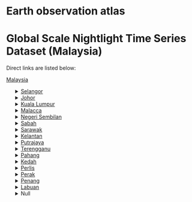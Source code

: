 # Earth observation atlas
 # Global Scale Nightlight Time Series Dataset (Malaysia)
Direct links are listed below:

<a href="https://eoatlas-nightlight.s3.amazonaws.com/eoatlas-monthly-nightlight-00118.csv">Malaysia</a>
<ul>
<details>
<summary><a href="https://eoatlas-nightlight.s3.amazonaws.com/eoatlas-monthly-nightlight-01998.csv">Selangor</a></summary>
<ul>
<ol>
<li><a href="https://eoatlas-nightlight.s3.amazonaws.com/eoatlas-monthly-nightlight-33092.csv">Sabak Bernam</a></li><li><a href="https://eoatlas-nightlight.s3.amazonaws.com/eoatlas-monthly-nightlight-33093.csv">Kuala Selangor</a></li><li><a href="https://eoatlas-nightlight.s3.amazonaws.com/eoatlas-monthly-nightlight-33094.csv">Ulu Selangor</a></li><li><a href="https://eoatlas-nightlight.s3.amazonaws.com/eoatlas-monthly-nightlight-33124.csv">Sepang</a></li><li><a href="https://eoatlas-nightlight.s3.amazonaws.com/eoatlas-monthly-nightlight-33125.csv">Klang</a></li><li><a href="https://eoatlas-nightlight.s3.amazonaws.com/eoatlas-monthly-nightlight-33126.csv">Kuala Langat</a></li><li><a href="https://eoatlas-nightlight.s3.amazonaws.com/eoatlas-monthly-nightlight-33127.csv">Petaling</a></li><li><a href="https://eoatlas-nightlight.s3.amazonaws.com/eoatlas-monthly-nightlight-33129.csv">Gombak</a></li><li><a href="https://eoatlas-nightlight.s3.amazonaws.com/eoatlas-monthly-nightlight-33130.csv">Ulu Langat</a></li></ul>
</ol>
</details>
<details>
<summary><a href="https://eoatlas-nightlight.s3.amazonaws.com/eoatlas-monthly-nightlight-01999.csv">Johor</a></summary>
<ul>
<ol>
<li><a href="https://eoatlas-nightlight.s3.amazonaws.com/eoatlas-monthly-nightlight-33112.csv">Segamat</a></li><li><a href="https://eoatlas-nightlight.s3.amazonaws.com/eoatlas-monthly-nightlight-33116.csv">Ledang</a></li><li><a href="https://eoatlas-nightlight.s3.amazonaws.com/eoatlas-monthly-nightlight-33117.csv">Muar</a></li><li><a href="https://eoatlas-nightlight.s3.amazonaws.com/eoatlas-monthly-nightlight-33118.csv">Batu Pahat</a></li><li><a href="https://eoatlas-nightlight.s3.amazonaws.com/eoatlas-monthly-nightlight-33119.csv">Kluang</a></li><li><a href="https://eoatlas-nightlight.s3.amazonaws.com/eoatlas-monthly-nightlight-33120.csv">Kulaijaya</a></li><li><a href="https://eoatlas-nightlight.s3.amazonaws.com/eoatlas-monthly-nightlight-33121.csv">Pontian</a></li><li><a href="https://eoatlas-nightlight.s3.amazonaws.com/eoatlas-monthly-nightlight-33122.csv">Johor Bahru</a></li><li><a href="https://eoatlas-nightlight.s3.amazonaws.com/eoatlas-monthly-nightlight-33123.csv">Kota Tinggi</a></li><li><a href="https://eoatlas-nightlight.s3.amazonaws.com/eoatlas-monthly-nightlight-33202.csv">Mersing</a></li></ul>
</ol>
</details>
<details>
<summary><a href="https://eoatlas-nightlight.s3.amazonaws.com/eoatlas-monthly-nightlight-02000.csv">Kuala Lumpur</a></summary>
<ul>
<ol>
<li><a href="https://eoatlas-nightlight.s3.amazonaws.com/eoatlas-monthly-nightlight-33128.csv">Kuala Lumpur</a></li></ul>
</ol>
</details>
<details>
<summary><a href="https://eoatlas-nightlight.s3.amazonaws.com/eoatlas-monthly-nightlight-02001.csv">Malacca</a></summary>
<ul>
<ol>
<li><a href="https://eoatlas-nightlight.s3.amazonaws.com/eoatlas-monthly-nightlight-33113.csv">Alor Gajah</a></li><li><a href="https://eoatlas-nightlight.s3.amazonaws.com/eoatlas-monthly-nightlight-33114.csv">Melaka Tengah</a></li><li><a href="https://eoatlas-nightlight.s3.amazonaws.com/eoatlas-monthly-nightlight-33115.csv">Jasin</a></li></ul>
</ol>
</details>
<details>
<summary><a href="https://eoatlas-nightlight.s3.amazonaws.com/eoatlas-monthly-nightlight-02002.csv">Negeri Sembilan</a></summary>
<ul>
<ol>
<li><a href="https://eoatlas-nightlight.s3.amazonaws.com/eoatlas-monthly-nightlight-33105.csv">Jelebu</a></li><li><a href="https://eoatlas-nightlight.s3.amazonaws.com/eoatlas-monthly-nightlight-33106.csv">Jempol</a></li><li><a href="https://eoatlas-nightlight.s3.amazonaws.com/eoatlas-monthly-nightlight-33107.csv">Kuala Pilah</a></li><li><a href="https://eoatlas-nightlight.s3.amazonaws.com/eoatlas-monthly-nightlight-33108.csv">Rembau</a></li><li><a href="https://eoatlas-nightlight.s3.amazonaws.com/eoatlas-monthly-nightlight-33109.csv">Tampin</a></li><li><a href="https://eoatlas-nightlight.s3.amazonaws.com/eoatlas-monthly-nightlight-33110.csv">Seremban</a></li><li><a href="https://eoatlas-nightlight.s3.amazonaws.com/eoatlas-monthly-nightlight-33111.csv">Port Dickson</a></li></ul>
</ol>
</details>
<details>
<summary><a href="https://eoatlas-nightlight.s3.amazonaws.com/eoatlas-monthly-nightlight-02003.csv">Sabah</a></summary>
<ul>
<ol>
</ul>
</ol>
</details>
<details>
<summary><a href="https://eoatlas-nightlight.s3.amazonaws.com/eoatlas-monthly-nightlight-02004.csv">Sarawak</a></summary>
<ul>
<ol>
</ul>
</ol>
</details>
<details>
<summary><a href="https://eoatlas-nightlight.s3.amazonaws.com/eoatlas-monthly-nightlight-02005.csv">Kelantan</a></summary>
<ul>
<ol>
<li><a href="https://eoatlas-nightlight.s3.amazonaws.com/eoatlas-monthly-nightlight-33047.csv">Tumpat</a></li><li><a href="https://eoatlas-nightlight.s3.amazonaws.com/eoatlas-monthly-nightlight-33048.csv">Kota Bharu</a></li><li><a href="https://eoatlas-nightlight.s3.amazonaws.com/eoatlas-monthly-nightlight-33049.csv">Pasir Puteh</a></li><li><a href="https://eoatlas-nightlight.s3.amazonaws.com/eoatlas-monthly-nightlight-33050.csv">Pasir Mas</a></li><li><a href="https://eoatlas-nightlight.s3.amazonaws.com/eoatlas-monthly-nightlight-33051.csv">Machang</a></li><li><a href="https://eoatlas-nightlight.s3.amazonaws.com/eoatlas-monthly-nightlight-33052.csv">Tanah Merah</a></li><li><a href="https://eoatlas-nightlight.s3.amazonaws.com/eoatlas-monthly-nightlight-33053.csv">Jeli</a></li><li><a href="https://eoatlas-nightlight.s3.amazonaws.com/eoatlas-monthly-nightlight-33054.csv">Kuala Krai</a></li><li><a href="https://eoatlas-nightlight.s3.amazonaws.com/eoatlas-monthly-nightlight-33081.csv">Kecil Lojing</a></li><li><a href="https://eoatlas-nightlight.s3.amazonaws.com/eoatlas-monthly-nightlight-33083.csv">Gua Musang</a></li><li><a href="https://eoatlas-nightlight.s3.amazonaws.com/eoatlas-monthly-nightlight-33204.csv">Bachok</a></li></ul>
</ol>
</details>
<details>
<summary><a href="https://eoatlas-nightlight.s3.amazonaws.com/eoatlas-monthly-nightlight-02006.csv">Putrajaya</a></summary>
<ul>
<ol>
</ul>
</ol>
</details>
<details>
<summary><a href="https://eoatlas-nightlight.s3.amazonaws.com/eoatlas-monthly-nightlight-02007.csv">Terengganu</a></summary>
<ul>
<ol>
<li><a href="https://eoatlas-nightlight.s3.amazonaws.com/eoatlas-monthly-nightlight-33078.csv">Hulu Terengganu</a></li><li><a href="https://eoatlas-nightlight.s3.amazonaws.com/eoatlas-monthly-nightlight-33079.csv">Setiu</a></li><li><a href="https://eoatlas-nightlight.s3.amazonaws.com/eoatlas-monthly-nightlight-33080.csv">Kuala Terengganu</a></li><li><a href="https://eoatlas-nightlight.s3.amazonaws.com/eoatlas-monthly-nightlight-33084.csv">Dungun</a></li><li><a href="https://eoatlas-nightlight.s3.amazonaws.com/eoatlas-monthly-nightlight-33096.csv">Kemaman</a></li><li><a href="https://eoatlas-nightlight.s3.amazonaws.com/eoatlas-monthly-nightlight-33198.csv">Besut</a></li><li><a href="https://eoatlas-nightlight.s3.amazonaws.com/eoatlas-monthly-nightlight-33199.csv">Kuala Nerus</a></li><li><a href="https://eoatlas-nightlight.s3.amazonaws.com/eoatlas-monthly-nightlight-33200.csv">Marang</a></li></ul>
</ol>
</details>
<details>
<summary><a href="https://eoatlas-nightlight.s3.amazonaws.com/eoatlas-monthly-nightlight-02008.csv">Pahang</a></summary>
<ul>
<ol>
<li><a href="https://eoatlas-nightlight.s3.amazonaws.com/eoatlas-monthly-nightlight-33082.csv">Cameron Highlands</a></li><li><a href="https://eoatlas-nightlight.s3.amazonaws.com/eoatlas-monthly-nightlight-33095.csv">Lipis</a></li><li><a href="https://eoatlas-nightlight.s3.amazonaws.com/eoatlas-monthly-nightlight-33097.csv">Jerantut</a></li><li><a href="https://eoatlas-nightlight.s3.amazonaws.com/eoatlas-monthly-nightlight-33098.csv">Raub</a></li><li><a href="https://eoatlas-nightlight.s3.amazonaws.com/eoatlas-monthly-nightlight-33099.csv">Kuantan</a></li><li><a href="https://eoatlas-nightlight.s3.amazonaws.com/eoatlas-monthly-nightlight-33100.csv">Temerloh</a></li><li><a href="https://eoatlas-nightlight.s3.amazonaws.com/eoatlas-monthly-nightlight-33101.csv">Maran</a></li><li><a href="https://eoatlas-nightlight.s3.amazonaws.com/eoatlas-monthly-nightlight-33102.csv">Pekan</a></li><li><a href="https://eoatlas-nightlight.s3.amazonaws.com/eoatlas-monthly-nightlight-33103.csv">Bentong</a></li><li><a href="https://eoatlas-nightlight.s3.amazonaws.com/eoatlas-monthly-nightlight-33104.csv">Bera</a></li><li><a href="https://eoatlas-nightlight.s3.amazonaws.com/eoatlas-monthly-nightlight-33201.csv">Rompin</a></li></ul>
</ol>
</details>
<details>
<summary><a href="https://eoatlas-nightlight.s3.amazonaws.com/eoatlas-monthly-nightlight-02009.csv">Kedah</a></summary>
<ul>
<ol>
</ul>
</ol>
</details>
<details>
<summary><a href="https://eoatlas-nightlight.s3.amazonaws.com/eoatlas-monthly-nightlight-02010.csv">Perlis</a></summary>
<ul>
<ol>
<li><a href="https://eoatlas-nightlight.s3.amazonaws.com/eoatlas-monthly-nightlight-33073.csv">Perlis</a></li></ul>
</ol>
</details>
<details>
<summary><a href="https://eoatlas-nightlight.s3.amazonaws.com/eoatlas-monthly-nightlight-02011.csv">Perak</a></summary>
<ul>
<ol>
<li><a href="https://eoatlas-nightlight.s3.amazonaws.com/eoatlas-monthly-nightlight-33055.csv">Hulu Perak</a></li><li><a href="https://eoatlas-nightlight.s3.amazonaws.com/eoatlas-monthly-nightlight-33056.csv">Selama</a></li><li><a href="https://eoatlas-nightlight.s3.amazonaws.com/eoatlas-monthly-nightlight-33075.csv">Kerian</a></li><li><a href="https://eoatlas-nightlight.s3.amazonaws.com/eoatlas-monthly-nightlight-33076.csv">Larut dan Matang</a></li><li><a href="https://eoatlas-nightlight.s3.amazonaws.com/eoatlas-monthly-nightlight-33077.csv">Kuala Kangsar</a></li><li><a href="https://eoatlas-nightlight.s3.amazonaws.com/eoatlas-monthly-nightlight-33085.csv">Kampar</a></li><li><a href="https://eoatlas-nightlight.s3.amazonaws.com/eoatlas-monthly-nightlight-33086.csv">Kinta</a></li><li><a href="https://eoatlas-nightlight.s3.amazonaws.com/eoatlas-monthly-nightlight-33087.csv">Perak Tengah</a></li><li><a href="https://eoatlas-nightlight.s3.amazonaws.com/eoatlas-monthly-nightlight-33088.csv">Hilir Perak</a></li><li><a href="https://eoatlas-nightlight.s3.amazonaws.com/eoatlas-monthly-nightlight-33089.csv">Muallim</a></li><li><a href="https://eoatlas-nightlight.s3.amazonaws.com/eoatlas-monthly-nightlight-33090.csv">Batang Padang</a></li><li><a href="https://eoatlas-nightlight.s3.amazonaws.com/eoatlas-monthly-nightlight-33091.csv">Bagan Datuk</a></li><li><a href="https://eoatlas-nightlight.s3.amazonaws.com/eoatlas-monthly-nightlight-33203.csv">Manjung</a></li></ul>
</ol>
</details>
<details>
<summary><a href="https://eoatlas-nightlight.s3.amazonaws.com/eoatlas-monthly-nightlight-02012.csv">Penang</a></summary>
<ul>
<ol>
<li><a href="https://eoatlas-nightlight.s3.amazonaws.com/eoatlas-monthly-nightlight-33058.csv">Seberang Perai Selatan</a></li><li><a href="https://eoatlas-nightlight.s3.amazonaws.com/eoatlas-monthly-nightlight-33059.csv">Seberang Perai Tengah</a></li><li><a href="https://eoatlas-nightlight.s3.amazonaws.com/eoatlas-monthly-nightlight-33060.csv">Seberang Perai Utara</a></li><li><a href="https://eoatlas-nightlight.s3.amazonaws.com/eoatlas-monthly-nightlight-33062.csv">Barat Daya</a></li><li><a href="https://eoatlas-nightlight.s3.amazonaws.com/eoatlas-monthly-nightlight-33063.csv">Timur Laut</a></li></ul>
</ol>
</details>
<details>
<summary><a href="https://eoatlas-nightlight.s3.amazonaws.com/eoatlas-monthly-nightlight-02013.csv">Labuan</a></summary>
<ul>
<ol>
<li><a href="https://eoatlas-nightlight.s3.amazonaws.com/eoatlas-monthly-nightlight-33174.csv">Labuan</a></li></ul>
</ol>
</details>
<details>
<summary>Null</summary>
<ul>
<ol>
<li><a href="https://eoatlas-nightlight.s3.amazonaws.com/eoatlas-monthly-nightlight-33057.csv">Bandar Baharu</a></li><li><a href="https://eoatlas-nightlight.s3.amazonaws.com/eoatlas-monthly-nightlight-33061.csv">Kulim</a></li><li><a href="https://eoatlas-nightlight.s3.amazonaws.com/eoatlas-monthly-nightlight-33064.csv">Baling</a></li><li><a href="https://eoatlas-nightlight.s3.amazonaws.com/eoatlas-monthly-nightlight-33065.csv">Kuala Muda</a></li><li><a href="https://eoatlas-nightlight.s3.amazonaws.com/eoatlas-monthly-nightlight-33066.csv">Yan</a></li><li><a href="https://eoatlas-nightlight.s3.amazonaws.com/eoatlas-monthly-nightlight-33067.csv">Pendang</a></li><li><a href="https://eoatlas-nightlight.s3.amazonaws.com/eoatlas-monthly-nightlight-33068.csv">Sik</a></li><li><a href="https://eoatlas-nightlight.s3.amazonaws.com/eoatlas-monthly-nightlight-33069.csv">Kota Setar</a></li><li><a href="https://eoatlas-nightlight.s3.amazonaws.com/eoatlas-monthly-nightlight-33070.csv">Pokok Sena</a></li><li><a href="https://eoatlas-nightlight.s3.amazonaws.com/eoatlas-monthly-nightlight-33071.csv">Padang Terap</a></li><li><a href="https://eoatlas-nightlight.s3.amazonaws.com/eoatlas-monthly-nightlight-33072.csv">Kubang Pasu</a></li><li><a href="https://eoatlas-nightlight.s3.amazonaws.com/eoatlas-monthly-nightlight-33074.csv">Langkawi</a></li><li><a href="https://eoatlas-nightlight.s3.amazonaws.com/eoatlas-monthly-nightlight-33131.csv">Lundu</a></li><li><a href="https://eoatlas-nightlight.s3.amazonaws.com/eoatlas-monthly-nightlight-33132.csv">Bau</a></li><li><a href="https://eoatlas-nightlight.s3.amazonaws.com/eoatlas-monthly-nightlight-33133.csv">Kuching</a></li><li><a href="https://eoatlas-nightlight.s3.amazonaws.com/eoatlas-monthly-nightlight-33134.csv">Samarahan</a></li><li><a href="https://eoatlas-nightlight.s3.amazonaws.com/eoatlas-monthly-nightlight-33135.csv">Asajaya</a></li><li><a href="https://eoatlas-nightlight.s3.amazonaws.com/eoatlas-monthly-nightlight-33136.csv">Tebedu</a></li><li><a href="https://eoatlas-nightlight.s3.amazonaws.com/eoatlas-monthly-nightlight-33137.csv">Serian</a></li><li><a href="https://eoatlas-nightlight.s3.amazonaws.com/eoatlas-monthly-nightlight-33138.csv">Simunjan</a></li><li><a href="https://eoatlas-nightlight.s3.amazonaws.com/eoatlas-monthly-nightlight-33139.csv">Sri Aman</a></li><li><a href="https://eoatlas-nightlight.s3.amazonaws.com/eoatlas-monthly-nightlight-33140.csv">Betong</a></li><li><a href="https://eoatlas-nightlight.s3.amazonaws.com/eoatlas-monthly-nightlight-33141.csv">Pusa</a></li><li><a href="https://eoatlas-nightlight.s3.amazonaws.com/eoatlas-monthly-nightlight-33142.csv">Saratok</a></li><li><a href="https://eoatlas-nightlight.s3.amazonaws.com/eoatlas-monthly-nightlight-33143.csv">Kabong</a></li><li><a href="https://eoatlas-nightlight.s3.amazonaws.com/eoatlas-monthly-nightlight-33144.csv">Sarikei</a></li><li><a href="https://eoatlas-nightlight.s3.amazonaws.com/eoatlas-monthly-nightlight-33145.csv">Pakan</a></li><li><a href="https://eoatlas-nightlight.s3.amazonaws.com/eoatlas-monthly-nightlight-33146.csv">Lubok Antu</a></li><li><a href="https://eoatlas-nightlight.s3.amazonaws.com/eoatlas-monthly-nightlight-33147.csv">Julau</a></li><li><a href="https://eoatlas-nightlight.s3.amazonaws.com/eoatlas-monthly-nightlight-33148.csv">Maradong</a></li><li><a href="https://eoatlas-nightlight.s3.amazonaws.com/eoatlas-monthly-nightlight-33149.csv">Kanowit</a></li><li><a href="https://eoatlas-nightlight.s3.amazonaws.com/eoatlas-monthly-nightlight-33150.csv">Sibu</a></li><li><a href="https://eoatlas-nightlight.s3.amazonaws.com/eoatlas-monthly-nightlight-33151.csv">Song</a></li><li><a href="https://eoatlas-nightlight.s3.amazonaws.com/eoatlas-monthly-nightlight-33152.csv">Selangau</a></li><li><a href="https://eoatlas-nightlight.s3.amazonaws.com/eoatlas-monthly-nightlight-33153.csv">Dalat</a></li><li><a href="https://eoatlas-nightlight.s3.amazonaws.com/eoatlas-monthly-nightlight-33154.csv">Kapit</a></li><li><a href="https://eoatlas-nightlight.s3.amazonaws.com/eoatlas-monthly-nightlight-33155.csv">Tatau</a></li><li><a href="https://eoatlas-nightlight.s3.amazonaws.com/eoatlas-monthly-nightlight-33156.csv">Mukah</a></li><li><a href="https://eoatlas-nightlight.s3.amazonaws.com/eoatlas-monthly-nightlight-33157.csv">Matu</a></li><li><a href="https://eoatlas-nightlight.s3.amazonaws.com/eoatlas-monthly-nightlight-33158.csv">Daro</a></li><li><a href="https://eoatlas-nightlight.s3.amazonaws.com/eoatlas-monthly-nightlight-33159.csv">Bintulu</a></li><li><a href="https://eoatlas-nightlight.s3.amazonaws.com/eoatlas-monthly-nightlight-33160.csv">Sebauh</a></li><li><a href="https://eoatlas-nightlight.s3.amazonaws.com/eoatlas-monthly-nightlight-33161.csv">Bukit Mabong</a></li><li><a href="https://eoatlas-nightlight.s3.amazonaws.com/eoatlas-monthly-nightlight-33162.csv">Belaga</a></li><li><a href="https://eoatlas-nightlight.s3.amazonaws.com/eoatlas-monthly-nightlight-33163.csv">Beluru</a></li><li><a href="https://eoatlas-nightlight.s3.amazonaws.com/eoatlas-monthly-nightlight-33164.csv">Subis</a></li><li><a href="https://eoatlas-nightlight.s3.amazonaws.com/eoatlas-monthly-nightlight-33165.csv">Miri</a></li><li><a href="https://eoatlas-nightlight.s3.amazonaws.com/eoatlas-monthly-nightlight-33166.csv">Telang Usan</a></li><li><a href="https://eoatlas-nightlight.s3.amazonaws.com/eoatlas-monthly-nightlight-33167.csv">Marudi</a></li><li><a href="https://eoatlas-nightlight.s3.amazonaws.com/eoatlas-monthly-nightlight-33168.csv">Lawas</a></li><li><a href="https://eoatlas-nightlight.s3.amazonaws.com/eoatlas-monthly-nightlight-33169.csv">Limbang</a></li><li><a href="https://eoatlas-nightlight.s3.amazonaws.com/eoatlas-monthly-nightlight-33170.csv">Sipitang</a></li><li><a href="https://eoatlas-nightlight.s3.amazonaws.com/eoatlas-monthly-nightlight-33171.csv">Tenom</a></li><li><a href="https://eoatlas-nightlight.s3.amazonaws.com/eoatlas-monthly-nightlight-33172.csv">Beaufort</a></li><li><a href="https://eoatlas-nightlight.s3.amazonaws.com/eoatlas-monthly-nightlight-33173.csv">Kuala Penyu</a></li><li><a href="https://eoatlas-nightlight.s3.amazonaws.com/eoatlas-monthly-nightlight-33175.csv">Nabawan / Persiangan</a></li><li><a href="https://eoatlas-nightlight.s3.amazonaws.com/eoatlas-monthly-nightlight-33176.csv">Keningau</a></li><li><a href="https://eoatlas-nightlight.s3.amazonaws.com/eoatlas-monthly-nightlight-33177.csv">Papar</a></li><li><a href="https://eoatlas-nightlight.s3.amazonaws.com/eoatlas-monthly-nightlight-33178.csv">Putatan</a></li><li><a href="https://eoatlas-nightlight.s3.amazonaws.com/eoatlas-monthly-nightlight-33179.csv">Tambunan</a></li><li><a href="https://eoatlas-nightlight.s3.amazonaws.com/eoatlas-monthly-nightlight-33180.csv">Penampang</a></li><li><a href="https://eoatlas-nightlight.s3.amazonaws.com/eoatlas-monthly-nightlight-33181.csv">Kota Kinabalu</a></li><li><a href="https://eoatlas-nightlight.s3.amazonaws.com/eoatlas-monthly-nightlight-33182.csv">Tuaran</a></li><li><a href="https://eoatlas-nightlight.s3.amazonaws.com/eoatlas-monthly-nightlight-33183.csv">Kota Belud</a></li><li><a href="https://eoatlas-nightlight.s3.amazonaws.com/eoatlas-monthly-nightlight-33184.csv">Ranau</a></li><li><a href="https://eoatlas-nightlight.s3.amazonaws.com/eoatlas-monthly-nightlight-33185.csv">Kota Marudu</a></li><li><a href="https://eoatlas-nightlight.s3.amazonaws.com/eoatlas-monthly-nightlight-33186.csv">Kudat</a></li><li><a href="https://eoatlas-nightlight.s3.amazonaws.com/eoatlas-monthly-nightlight-33187.csv">Kalabakan</a></li><li><a href="https://eoatlas-nightlight.s3.amazonaws.com/eoatlas-monthly-nightlight-33188.csv">Tawau</a></li><li><a href="https://eoatlas-nightlight.s3.amazonaws.com/eoatlas-monthly-nightlight-33189.csv">Kunak</a></li><li><a href="https://eoatlas-nightlight.s3.amazonaws.com/eoatlas-monthly-nightlight-33190.csv">Semporna</a></li><li><a href="https://eoatlas-nightlight.s3.amazonaws.com/eoatlas-monthly-nightlight-33191.csv">Lahad Datu</a></li><li><a href="https://eoatlas-nightlight.s3.amazonaws.com/eoatlas-monthly-nightlight-33192.csv">Tongod</a></li><li><a href="https://eoatlas-nightlight.s3.amazonaws.com/eoatlas-monthly-nightlight-33193.csv">Kinabatangan</a></li><li><a href="https://eoatlas-nightlight.s3.amazonaws.com/eoatlas-monthly-nightlight-33194.csv">Sandakan</a></li><li><a href="https://eoatlas-nightlight.s3.amazonaws.com/eoatlas-monthly-nightlight-33195.csv">Telupid</a></li><li><a href="https://eoatlas-nightlight.s3.amazonaws.com/eoatlas-monthly-nightlight-33196.csv">Beluran</a></li><li><a href="https://eoatlas-nightlight.s3.amazonaws.com/eoatlas-monthly-nightlight-33197.csv">Pitas</a></li><li><a href="https://eoatlas-nightlight.s3.amazonaws.com/eoatlas-monthly-nightlight-33205.csv">Tanjung Manis</a></li></ul>
</ol>
</details>
